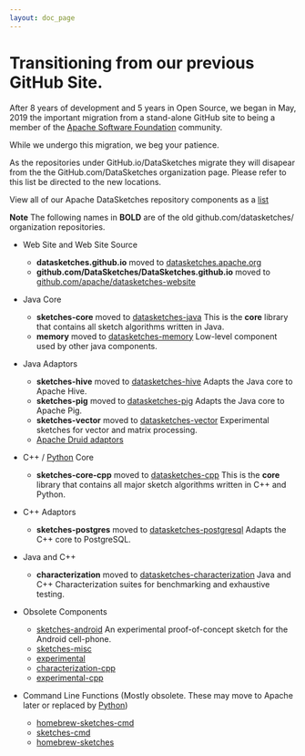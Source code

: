 ```yaml
---
layout: doc_page
---
```

<!--
    Licensed to the Apache Software Foundation (ASF) under one
    or more contributor license agreements.  See the NOTICE file
    distributed with this work for additional information
    regarding copyright ownership.  The ASF licenses this file
    to you under the Apache License, Version 2.0 (the
    "License"); you may not use this file except in compliance
    with the License.  You may obtain a copy of the License at

      http://www.apache.org/licenses/LICENSE-2.0

    Unless required by applicable law or agreed to in writing,
    software distributed under the License is distributed on an
    "AS IS" BASIS, WITHOUT WARRANTIES OR CONDITIONS OF ANY
    KIND, either express or implied.  See the License for the
    specific language governing permissions and limitations
    under the License.
-->

# Transitioning from our previous GitHub Site.

After 8 years of development and 5 years in Open Source, we began in May, 2019 the important migration from a stand-alone GitHub site to being a member of the [Apache Software Foundation](https://apache.org) community.

While we undergo this migration, we beg your patience. 

As the repositories under GitHub.io/DataSketches migrate they will disapear from the the GitHub.com/DataSketches organization page. Please refer to this list be directed to the new locations. 

View all of our Apache DataSketches repository components as a [list](https://github.com/apache?utf8=%E2%9C%93&q=datasketches)

**Note** The following names in **BOLD** are of the old github.com/datasketches/ organization repositories.

* Web Site and Web Site Source
  * **datasketches.github.io** moved to [datasketches.apache.org](https://datasketches.apache.org)
  * **github.com/DataSketches/DataSketches.github.io** moved to [github.com/apache/datasketches-website](https://github.com/apache/datasketches-website)

* Java Core
  * **sketches-core** moved to [datasketches-java](https://github.com/apache/datasketches-java) This is the **core** library that contains all sketch algorithms written in Java.
  * **memory** moved to [datasketches-memory](https://github.com/apache/datasketches-memory) Low-level component used by other java components.

* Java Adaptors
  * **sketches-hive** moved to [datasketches-hive](https://github.com/apache/datasketches-hive) Adapts the Java core to Apache Hive.
  * **sketches-pig** moved to [datasketches-pig](https://github.com/apache/datasketches-pig) Adapts the Java core to Apache Pig.
  * **sketches-vector** moved to [datasketches-vector](https://github.com/apache/datasketches-vector) Experimental sketches for vector and matrix processing.
  * [Apache Druid adaptors](https://datasketches.apache.org/docs/SystemIntegrations/ApacheDruidIntegration.html)

* C++ / [Python](https://github.com/apache/datasketches-cpp/tree/master/python) Core
  * **sketches-core-cpp** moved to [datasketches-cpp](https://github.com/apache/datasketches-cpp) This is the **core** library that contains all major sketch algorithms written in C++ and Python.

* C++ Adaptors
  * **sketches-postgres** moved to [datasketches-postgresql](https://github.com/apache/datasketches-postgresql) Adapts the C++ core to PostgreSQL.

* Java and C++
  * **characterization** moved to [datasketches-characterization](https://github.com/apache/datasketches-characterization) Java and C++ Characterization suites for benchmarking and exhaustive testing.

* Obsolete Components
  * [sketches-android](https://github.com/DataSketches/sketches-android) An experimental proof-of-concept sketch for the Android cell-phone.
  * [sketches-misc](https://github.com/DataSketches/sketches-misc)
  * [experimental](https://github.com/DataSketches/experimental)
  * [characterization-cpp](https://github.com/DataSketches/characterization-cpp)
  * [experimental-cpp](https://github.com/DataSketches/experimental-cpp)

* Command Line Functions (Mostly obsolete. These may move to Apache later or replaced by [Python](https://github.com/apache/datasketches-cpp/tree/master/python)) 
  * [homebrew-sketches-cmd](https://github.com/DataSketches/homebrew-sketches-cmd)
  * [sketches-cmd](https://github.com/DataSketches/sketches-cmd)
  * [homebrew-sketches](https://github.com/DataSketches/homebrew-sketches)
